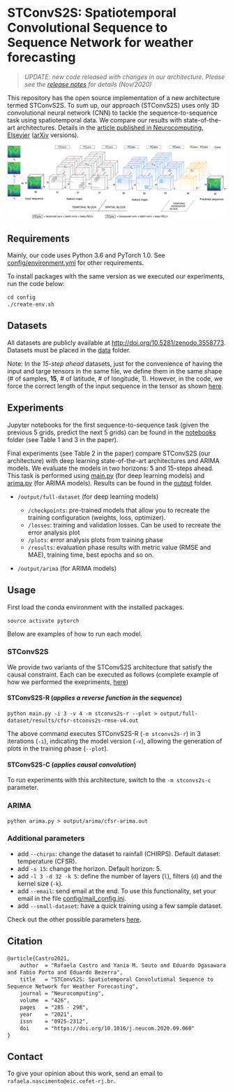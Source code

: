 # STConvS2S: Spatiotemporal Convolutional Sequence to Sequence Network for weather forecasting

> *UPDATE: new code released with changes in our architecture. Please see the [release notes](https://github.com/MLRG-CEFET-RJ/stconvs2s/releases) for details (Nov/2020)*

This repository has the open source implementation of a new architecture termed STConvS2S. To sum up, our approach (STConvS2S) uses only 3D convolutional neural network (CNN) to tackle the sequence-to-sequence task using spatiotemporal data. We compare our results with state-of-the-art architectures. Details in the [article published in Neurocomputing, Elsevier](https://doi.org/10.1016/j.neucom.2020.09.060) ([arXiv](https://arxiv.org/abs/1912.00134) versions).

![STConvS2S architecture](/image/stconvs2s.png)

## Requirements

Mainly, our code uses Python 3.6 and PyTorch 1.0. See [config/environment.yml](https://github.com/MLRG-CEFET-RJ/stconvs2s/blob/master/config/environment.yml) for other requirements.

To install packages with the same version as we executed our experiments, run the code below:

```
cd config
./create-env.sh
```

## Datasets

All datasets are publicly available at http://doi.org/10.5281/zenodo.3558773. Datasets must be placed in the [data](https://github.com/MLRG-CEFET-RJ/stconvs2s/tree/master/data) folder.

Note: In the *15-step ahead* datasets, just for the convenience of having the input and targe tensors in the same file, we define them in the same shape
(# of samples, **15**, # of latitude, # of longitude, 1). However, in the code, we force the correct length of the input sequence in the tensor as shown [here](https://github.com/MLRG-CEFET-RJ/stconvs2s/blob/master/tool/dataset.py#L24).

## Experiments

Jupyter notebooks for the first sequence-to-sequence task (given the previous 5 grids, predict the next 5 grids) can be found in the [notebooks](https://github.com/MLRG-CEFET-RJ/stconvs2s/tree/master/notebooks) folder (see Table 1 and 3 in the paper).


Final experiments (see Table 2 in the paper) compare STConvS2S (our architecture) with deep learning state-of-the-art architectures and ARIMA models. We evaluate the models in two horizons: 5 and 15-steps ahead. This task is performed using [main.py](https://github.com/MLRG-CEFET-RJ/stconvs2s/blob/master/main.py) (for deep learning models) and [arima.py](https://github.com/MLRG-CEFET-RJ/stconvs2s/blob/master/arima.py) (for ARIMA models). Results can be found in the [output](https://github.com/MLRG-CEFET-RJ/stconvs2s/tree/master/output) folder.


* `/output/full-dataset` (for deep learning models)
	* `/checkpoints`: pre-trained models that allow you to recreate the training configuration (weights, loss, optimizer).
	* `/losses`: training and validation losses. Can be used to recreate the error analysis plot
	* `/plots`:	error analysis plots from training phase
	* `/results`: evaluation phase results with metric value (RMSE and MAE), training time, best epochs and so on.

* `/output/arima` (for ARIMA models)
	

## Usage

First load the conda environment with the installed packages.

```
source activate pytorch
```

Below are examples of how to run each model.

### STConvS2S

We provide two variants of the STConvS2S architecture that satisfy the causal constraint. Each can be executed as follows (complete example of how we performed the exepriments, [here](examples.md))

#### STConvS2S-R (*applies a reverse function in the sequence*)

```
python main.py -i 3 -v 4 -m stconvs2s-r --plot > output/full-dataset/results/cfsr-stconvs2s-rmse-v4.out
```

The above command executes STConvS2S-R (`-m stconvs2s-r`) in 3 iterations (`-i`), indicating the model version (`-v`), allowing the generation of plots in the training phase (`--plot`).

#### STConvS2S-C (*applies causal convolution*)

To run experiments with this architecture, switch to the `-m stconvs2s-c` parameter.


### ARIMA

```
python arima.py > output/arima/cfsr-arima.out
```

### Additional parameters

* add `--chirps`: change the dataset to rainfall (CHIRPS). Default dataset: temperature (CFSR). 
* add `-s 15`: change the horizon. Default horizon: 5.
* add `-l 3 -d 32 -k 5`: define the number of layers (`l`), filters (`d`) and the kernel size (`-k`).
* add `--email`: send email at the end. To use this functionality, set your email in the file [config/mail_config.ini](https://github.com/MLRG-CEFET-RJ/stconvs2s/blob/master/config/mail_config.ini).
* add `--small-dataset`: have a quick training using a few sample dataset.

Check out the other possible parameters [here](https://github.com/MLRG-CEFET-RJ/stconvs2s/blob/master/main.py#L15-L34).

## Citation
```
@article{Castro2021,
	author 	= "Rafaela Castro and Yania M. Souto and Eduardo Ogasawara and Fabio Porto and Eduardo Bezerra",
	title 	= "STConvS2S: Spatiotemporal Convolutional Sequence to Sequence Network for Weather Forecasting",
	journal = "Neurocomputing",
	volume 	= "426",
	pages 	= "285 - 298",
	year 	= "2021",
	issn 	= "0925-2312",
	doi 	= "https://doi.org/10.1016/j.neucom.2020.09.060"
}
```

## Contact
To give your opinion about this work, send an email to `rafaela.nascimento@eic.cefet-rj.br`.
